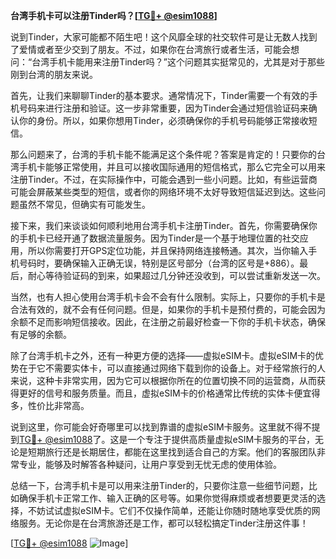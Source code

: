 **台湾手机卡可以注册Tinder吗？[[TG💪+ @esim1088](https://t.me/s/esim1088)]**

说到Tinder，大家可能都不陌生吧！这个风靡全球的社交软件可是让无数人找到了爱情或者至少交到了朋友。不过，如果你在台湾旅行或者生活，可能会想问：“台湾手机卡能用来注册Tinder吗？”这个问题其实挺常见的，尤其是对于那些刚到台湾的朋友来说。

首先，让我们来聊聊Tinder的基本要求。通常情况下，Tinder需要一个有效的手机号码来进行注册和验证。这一步非常重要，因为Tinder会通过短信验证码来确认你的身份。所以，如果你想用Tinder，必须确保你的手机号码能够正常接收短信。

那么问题来了，台湾的手机卡能不能满足这个条件呢？答案是肯定的！只要你的台湾手机卡能够正常使用，并且可以接收国际通用的短信格式，那么它完全可以用来注册Tinder。不过，在实际操作中，可能会遇到一些小问题。比如，有些运营商可能会屏蔽某些类型的短信，或者你的网络环境不太好导致短信延迟到达。这些问题虽然不常见，但确实有可能发生。

接下来，我们来谈谈如何顺利地用台湾手机卡注册Tinder。首先，你需要确保你的手机卡已经开通了数据流量服务。因为Tinder是一个基于地理位置的社交应用，所以你需要打开GPS定位功能，并且保持网络连接畅通。其次，当你输入手机号码时，要确保输入正确无误，特别是区号部分（台湾的区号是+886）。最后，耐心等待验证码的到来，如果超过几分钟还没收到，可以尝试重新发送一次。

当然，也有人担心使用台湾手机卡会不会有什么限制。实际上，只要你的手机卡是合法有效的，就不会有任何问题。但是，如果你的手机卡是预付费的，可能会因为余额不足而影响短信接收。因此，在注册之前最好检查一下你的手机卡状态，确保有足够的余额。

除了台湾手机卡之外，还有一种更方便的选择——虚拟eSIM卡。虚拟eSIM卡的优势在于它不需要实体卡，可以直接通过网络下载到你的设备上。对于经常旅行的人来说，这种卡非常实用，因为它可以根据你所在的位置切换不同的运营商，从而获得更好的信号和服务质量。而且，虚拟eSIM卡的价格通常比传统的实体卡便宜得多，性价比非常高。

说到这里，你可能会好奇哪里可以找到靠谱的虚拟eSIM卡服务。这里就不得不提到[TG💪+ @esim1088](https://t.me/s/esim1088)了。这是一个专注于提供高质量虚拟eSIM卡服务的平台，无论是短期旅行还是长期居住，都能在这里找到适合自己的方案。他们的客服团队非常专业，能够及时解答各种疑问，让用户享受到无忧无虑的使用体验。

总结一下，台湾手机卡是可以用来注册Tinder的，只要你注意一些细节问题，比如确保手机卡正常工作、输入正确的区号等。如果你觉得麻烦或者想要更灵活的选择，不妨试试虚拟eSIM卡。它们不仅操作简单，还能让你随时随地享受优质的网络服务。无论你是在台湾旅游还是工作，都可以轻松搞定Tinder注册这件事！

[[TG💪+ @esim1088](https://t.me/s/esim1088) ![Image](https://i.postimg.cc/4NQfJmqS/Snipaste-2025-05-13-00-14-12.png)]